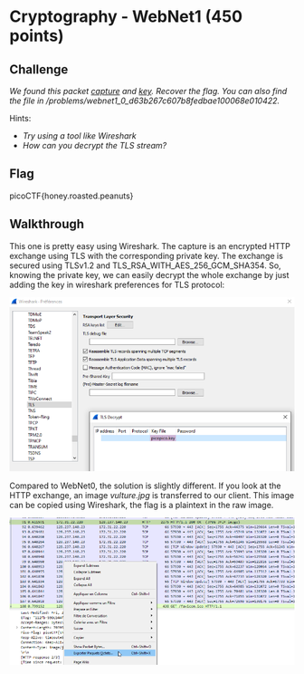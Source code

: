 
# Cryptography - WebNet1 (450 points)

## Challenge

*We found this packet [capture](./capture.pcap) and [key](./picopico.key). Recover the flag. You can also find the file in /problems/webnet1_0_d63b267c607b8fedbae100068e010422.*

Hints:

* *Try using a tool like Wireshark*
* *How can you decrypt the TLS stream?*

## Flag

picoCTF{honey.roasted.peanuts}

## Walkthrough

This one is pretty easy using Wireshark. The capture is an encrypted HTTP exchange using TLS with the corresponding private key. The exchange is secured using TLSv1.2 and TLS_RSA_WITH_AES_256_GCM_SHA354. So, knowing the private key, we can easily decrypt the whole exchange by just adding the key in wireshark preferences for TLS protocol:

![TLS](./_images/forensics_webnet1_wireshark_1.png)

Compared to WebNet0, the solution is slightly different. If you look at the HTTP exchange, an image *vulture.jpg* is transferred to our client. This image can be copied using Wireshark, the flag is a plaintext in the raw image.

![flag](./_images/forensics_webnet1_wireshark_2.png)
